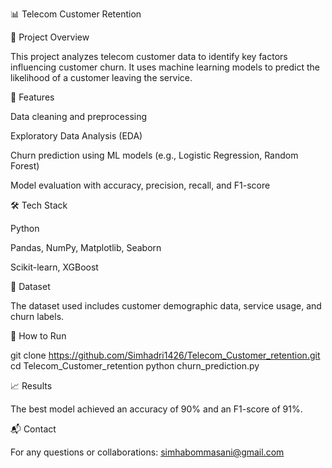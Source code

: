 📊 Telecom Customer Retention

📌 Project Overview

This project analyzes telecom customer data to identify key factors influencing customer churn. It uses machine learning models to predict the likelihood of a customer leaving the service.

📂 Features

Data cleaning and preprocessing

Exploratory Data Analysis (EDA)

Churn prediction using ML models (e.g., Logistic Regression, Random Forest)

Model evaluation with accuracy, precision, recall, and F1-score


🛠️ Tech Stack

Python

Pandas, NumPy, Matplotlib, Seaborn

Scikit-learn, XGBoost


📁 Dataset

The dataset used includes customer demographic data, service usage, and churn labels.

🚀 How to Run

git clone https://github.com/Simhadri1426/Telecom_Customer_retention.git
cd Telecom_Customer_retention
python churn_prediction.py

📈 Results

The best model achieved an accuracy of 90% and an F1-score of 91%.

📬 Contact

For any questions or collaborations: simhabommasani@gmail.com
